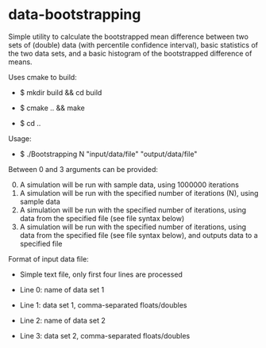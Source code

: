 # data-bootstrapping

Simple utility to calculate the bootstrapped mean difference between two sets of (double) data (with percentile confidence interval), basic statistics of the two data sets, and a basic histogram of the bootstrapped difference of means.

Uses cmake to build:

* $ mkdir build && cd build

* $ cmake .. && make

* $ cd ..

Usage:

* $ ./Bootstrapping N "input/data/file" "output/data/file"

Between 0 and 3 arguments can be provided:
<ol start="0">
  <li> A simulation will be run with sample data, using 1000000 iterations</li>
  <li> A simulation will be run with the specified number of iterations (N), using sample data</li>
  <li> A simulation will be run with the specified number of iterations, using data from the specified file (see file syntax below)</li>
  <li> A simulation will be run with the specified number of iterations, using data from the specified file (see file syntax below), and outputs data to a specified file</li>
</ol>

Format of input data file:

* Simple text file, only first four lines are processed

* Line 0: name of data set 1

* Line 1: data set 1, comma-separated floats/doubles

* Line 2: name of data set 2

* Line 3: data set 2, comma-separated floats/doubles
